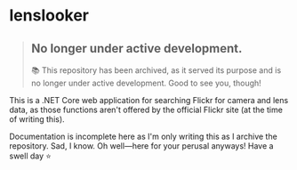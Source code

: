 # lenslooker

> ## No longer under active development.
>
>  📚 This repository has been archived, as it served its purpose and is no longer under active development. Good to see you, though!

This is a .NET Core web application for searching Flickr for camera and lens data, as those functions aren't offered by the official Flickr site (at the time of writing this).

Documentation is incomplete here as I'm only writing this as I archive the repository. Sad, I know. Oh well—here for your perusal anyways! Have a swell day ⭐️
